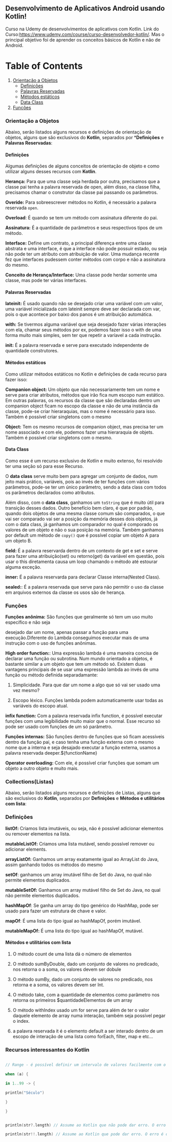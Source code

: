 
  

## Desenvolvimento de Aplicativos Android usando Kotlin!

  

Curso na Udemy de desenvolvimentos de aplicativos com Kotlin. Link do Curso:https://www.udemy.com/course/curso-desenvolvedor-kotlin/. Mas o principal objetivo foi de aprender os conceitos básicos de Kotlin e não de Android.

  

# Table of Contents

1.  [Orientação a Objetos](#orientacao-objeto)
	*  [Definições](#oa-definicoes)
	*  [Palavras Reservadas](#oa-palavras-reservadas)
	*  [Métodos estáticos](#oa-metodos-estaticos)
	*  [Data Class](#oa-data-class)
2.  [Funções](#functions)

  
  

### Orientação a Objetos

<a  name="orientacao-objeto"/>  

Abaixo, serão listados alguns recursos e definições de orientação de objetos, alguns que são exclusivos do **Kotlin**, separados por ***Definições** e **Palavras Reservadas**:

  

#### Definições

Algumas definições de alguns conceitos de orientação de objeto e como utilizar alguns desses recursos com **Kotlin**.

  

**Herança:** Para que uma classe seja herdada por outra, precisamos que a classe pai tenha a palavra reservada de open, além disso, na classe filha, precisamos chamar o construtor da classe pai passando os parâmetros.

  

**Overide:** Para sobreescrever métodos no Kotlin, é necessário a palavra reservada `open`.

  

**Overload**: É quando se tem um método com assinatura diferente do pai.

  

**Assinatura:** É a quantidade de parâmetros e seus respectivos tipos de um método.

  

**Interface:** Define um contrato, a principal diferença entre uma classe abstrata e uma interface, é que a interface não pode possuir estado, ou seja não pode ter um atributo com atribuição de valor. Uma mudança recente fez que interfaces pudessem conter métodos com corpo e não a assinatura do mesmo.

  

**Conceito de Herança/Interface:** Uma classe pode herdar somente uma classe, mas pode ter várias interfaces.

  
  

#### Palavras Reservadas

  

**lateinit:** É usado quando não se desejado criar uma variável com um valor, uma variável inicializada com lateinit sempre deve ser declarada com var, pois o que acontece por baixo dos panos é um atribuição automática.

**with:** Se tivermos alguma variável que seja desejado fazer várias interações com ela, chamar seus métodos por ex, podemos fazer isso o with de uma forma muito mais simples, sem ter que repetir a varíavel a cada instrução.

  

**init:** É a palavra reservada e serve para executado independente de quantidade construtores.

  
  

#### Métodos estáticos

  

Como utilizar métodos estáticos no Kotlin e definições de cada recurso para fazer isso:

  

**Companion object:** Um objeto que não necessariamente tem um nome e serve para criar atributos, métodos que irão fica num escopo num estático. Em outras palavras, os recursos da classe que são declaradas dentro um companion object ficam no escopo da classe e não de uma instância da classe, pode-se criar hieraraquias, mas o nome é necessário para isso. Também é possível criar singletons com o mesmo

**Object:** Tem os mesmo recursos de companion object, mas precisa ter um nome associado e com ele, podemos fazer uma hieraraquia de objets. Também é possível criar singletons com o mesmo.

#### Data Class

Como esse é um recurso exclusivo de Kotlin e muito extenso, foi resolvido ter uma seção só para esse Recurso.

O **data class** serve muito bem para agregar um conjunto de dados, num jeito mais prático, variáveis, pois ao invés de ter funções com vários parâmetros, pode-se ter um único parâmetro, sendo a data class com todos os parâmetros declarados como atributos.

Além disso, com o **data class**, ganhamos um `toString` que é muito útil para transição desses dados. Outro benefício bem claro, é que por padrão, quando dois objetos de uma mesma classe comum são comparados, o que vai ser comparado vai ser a posição da memória desses dois objetos, já com o data class, já ganhamos um comparador no qual é comporado os valores de um objeto e não o sua posição na memória. Também ganhamos por default um método de `copy()` que é possível copiar um objeto A para um objeto B.

  

**field:** É a palavra reservarda dentro de um contexto de get e set e serve para fazer uma atribuição(set) ou retorno(get) da variável em questão, pois usar o this diretamenta causa um loop chamando o método até estourar alguma exceção.

**inner:** É a palavra reservarda para declarar Classe interna(Nested Class).

**sealed:**: É a palavra reservada que serve para não permitir o uso da classe em arquivos externos da classe os usos são de herança.

  

### Funções

<a  name="functions"/>

  

**Funções anônima:** São funções que geralmente só tem um uso muito específico e não seja

desejado dar um nome, apenas passar a função para uma execução.Diferente do Lambda conseguimos executar mais de uma instrução com o uso de funções anônimas.

  

**High order function:**: Uma expressão lambda é uma maneira concisa de declarar uma função ou subrotina. Num mundo orientado a objetos, é bastante similar a um objeto que tem um método só. Existem duas vantagens principais de se usar uma expressão lambda ao invés de uma função ou método definida separadamante:

  

1. Simplicidade. Para que dar um nome a algo que só vai ser usado uma vez mesmo?

2. Escopo léxico. Funções lambda podem automaticamente usar todas as variáveis do escopo atual.

  
  

**infix function:** Com a palavra reservada infix function, é possível executar funções com uma legibilidade muito maior que o normal. Esse recurso só pode ser usado com funções de um só parâmetro.

**Funções internas:** São funções dentro de funções que só ficam acessíveis dentro da função pai, e caso tenha uma função externa com o mesmo nome que a interna e seja desajado executar a função externa, usamos a palavra reservada deeper.${functionName}

**Operator overloading:** Com ele, é possível criar funções que somam um objeto a outro objeto e muito mais.

  

### Collections(Listas)

  

Abaixo, serão listados alguns recursos e definições de Listas, alguns que são exclusivos do **Kotlin**, separados por **Definições** e **Métodos e utilitários com lista**:

  

### Definições

  

**listOf:** Criamos lista imutáveis, ou seja, não é possível adicionar elementos ou remover elementos na lista.

**mutableListOf:** Criamos uma lista mutável, sendo possível remover ou adicionar elements.

**arrayListOf:** Ganhamos um array exatamente igual ao ArrayList do Java, assim ganhando todos os métodos do mesmo

**setOf**: ganhamos um array imutável filho de Set do Java, no qual não permite elementos duplicados.

**mutableSetOf:** Ganhamos um array mutável filho de Set do Java, no qual não permite elementos duplicados.

**hashMapOf**: Se ganha um array do tipo genérico do HashMap, pode ser usado para fazer um estrutura de chave e valor.

**mapOf**: É uma lista do tipo igual ao hashMapOf, porém imutável.

**mutableMapOf:** É uma lista do tipo igual ao hashMapOf, mutável.

  

#### Métodos e utilitários com lista

  

1. O método count de uma lista dá o número de elementos

2. O método sumByDouble, dado um conjunto de valores no predicado, nos retorna o a soma, os valores devem ser dobule

3. O método sumBy, dado um conjunto de valores no predicado, nos retorna e a soma, os valores devem ser Int.

4. O método take, com a quantidade de elementos como parâmetro nos retorna os primeiros $quantidadeElementos de um array

5. O método withIndex usado um for serve para além de ter o valor daquele elemento de array numa interação, também seja possível pegar o index.

6. a palavra reservada it é o elemento default a ser interado dentro de um escopo de interação de uma lista como forEach, filter, map e etc...

  

### Recursos interessantes do Kotlin

  

```kotlin

// Range - é possível definir um intervalo de valores facilmente com o uso do when com o in ..

when (a) {

in 1..99 -> {

println("Século")

}

}

```

  

```kotlin

println(str?.length) // Assume ao Kotlin que não pode dar erro. O erro não é disparado`

println(str!!.length) // Assume ao Kotlin que pode dar erro. O erro é disparado
```
